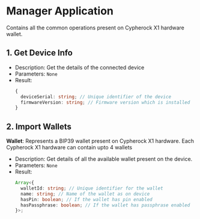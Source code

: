 # Manager Application

Contains all the common operations present on Cypherock X1 hardware wallet.

## 1. Get Device Info

- Description: Get the details of the connected device
- Parameters: `None`
- Result:
  ```ts
  {
    deviceSerial: string; // Unique identifier of the device
    firmwareVersion: string; // Firmware version which is installed
  }
  ```

## 2. Import Wallets

**Wallet**: Represents a BIP39 wallet present on Cypherock X1 hardware.
Each Cypherock X1 hardware can contain upto 4 wallets

- Description: Get details of all the available wallet present on the device.
- Parameters: `None`
- Result:
  ```ts
  Array<{
    walletId: string; // Unique identifier for the wallet
    name: string; // Name of the wallet as on device
    hasPin: boolean; // If the wallet has pin enabled
    hasPassphrase: boolean; // If the wallet has passphrase enabled
  }>;
  ```

